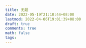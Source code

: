 ```yaml
---
title: 无题
date: 2022-05-19T21:10:44+08:00
lastmod: 2022-04-06T19:01:39+08:00
draft: true
comments: true
math: false
tags:
---
```


